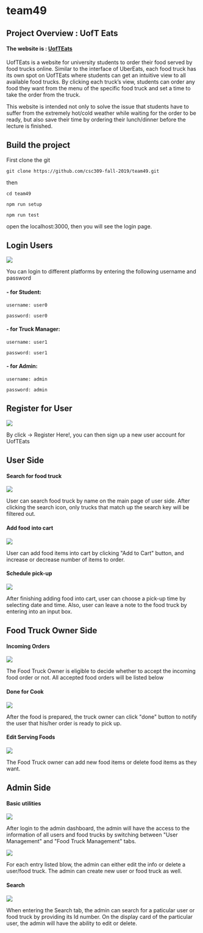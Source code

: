# team49

## Project Overview : UofT Eats

#### The website is :  <a href="uofteats.unoinoftrash.org">UofTEats</a>

UofTEats is a website for university students to order their food served by food trucks online. Similar to the interface of UberEats, each food truck has its own spot on UofTEats where students can get an intuitive view to all available food trucks. By clicking each truck’s view, students can order any food they want from the menu of the specific food truck and set a time to take the order from the truck.

This website is intended not only to solve the issue that students have to suffer from the extremely hot/cold weather while waiting for the order to be ready, but also save their time by ordering their lunch/dinner before the lecture is finished.


## Build the project

First clone the git

```git clone https://github.com/csc309-fall-2019/team49.git ```

then

```cd team49 ```

```npm run setup```

```npm run test```

open the localhost:3000, then you will see the login page.

## Login Users

<img src="./client/public/login.png" />

You can login to different platforms by entering the following username and password 

#### - for Student:
    username: user0

    password: user0

#### - for Truck Manager:
    username: user1

    password: user1

#### - for Admin:
    username: admin

    password: admin

## Register for User

<img src="./client/public/register.png" />

By click -> Register Here!, you can then sign up a new user account for UofTEats

## User Side

#### Search for food truck

<img src="./client/public/SearchTruck.gif">

User can search food truck by name on the main page of user side. After clicking the search icon, only trucks that match up the search key will be filtered out.

#### Add food into cart

<img src="./client/public/OrderFood.gif">

User can add food items into cart by clicking "Add to Cart" button, and increase or decrease number of items to order. 

#### Schedule pick-up

<img src="./client/public/SchedualFood.gif">

After finishing adding food into cart, user can choose a pick-up time by selecting date and time. Also, user can leave a note to the food truck by entering into an input box.

## Food Truck Owner Side

#### Incoming Orders

<img src="./client/public/FtOrders.gif">

The Food Truck Owner is eligible to decide whether to accept the incoming food order or not. All accepted food orders will be listed below

#### Done for Cook

<img src="./client/public/DoneOrder.gif">

After the food is prepared, the truck owner can click "done" button to notify the user that his/her order is ready to pick up.

#### Edit Serving Foods

<img src="./client/public/EditFood.gif">

The Food Truck owner can add new food items or delete food items as they want.

## Admin Side

#### Basic utilities

<img src="./client/public/adminViews.gif">

After login to the admin dashboard, the admin will have the access to the information of all users and food trucks by switching between "User Management" and "Food Truck Management" tabs.

<img src="./client/public/EditUser.gif">

For each entry listed blow, the admin can either edit the info or delete a user/food truck. The admin can create new user or food truck as well.

#### Search

<img src="./client/public/SearchView.gif">

When entering the Search tab, the admin can search for a paticular user or food truck by providing its Id number. On the display card of the particular user, the admin will have the ability to edit or delete.
